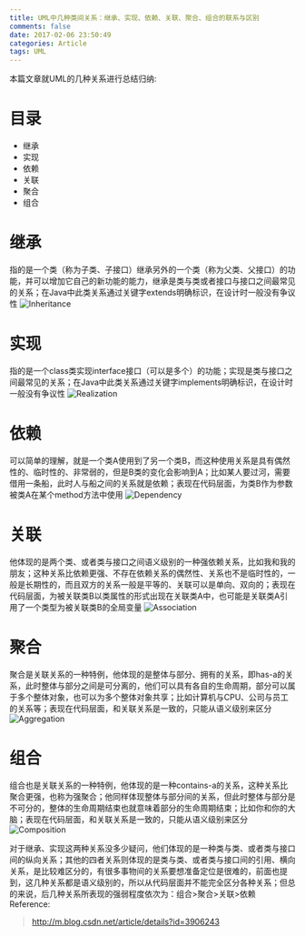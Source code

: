 ```yaml
---
title: UML中几种类间关系：继承、实现、依赖、关联、聚合、组合的联系与区别
comments: false
date: 2017-02-06 23:50:49
categories: Article
tags: UML
---
```

本篇文章就UML的几种关系进行总结归纳:
<!--more-->
# 目录
- 继承
- 实现
- 依赖
- 关联
- 聚合
- 组合

# 继承
指的是一个类（称为子类、子接口）继承另外的一个类（称为父类、父接口）的功能，并可以增加它自己的新功能的能力，继承是类与类或者接口与接口之间最常见的关系；在Java中此类关系通过关键字extends明确标识，在设计时一般没有争议性
![Inheritance](/uploads/img/229/Inheritance.png)
# 实现
指的是一个class类实现interface接口（可以是多个）的功能；实现是类与接口之间最常见的关系；在Java中此类关系通过关键字implements明确标识，在设计时一般没有争议性
![Realization](/uploads/img/229/Realization.png)
# 依赖
可以简单的理解，就是一个类A使用到了另一个类B，而这种使用关系是具有偶然性的、临时性的、非常弱的，但是B类的变化会影响到A；比如某人要过河，需要借用一条船，此时人与船之间的关系就是依赖；表现在代码层面，为类B作为参数被类A在某个method方法中使用
![Dependency](/uploads/img/229/Dependency.png)
# 关联
他体现的是两个类、或者类与接口之间语义级别的一种强依赖关系，比如我和我的朋友；这种关系比依赖更强、不存在依赖关系的偶然性、关系也不是临时性的，一般是长期性的，而且双方的关系一般是平等的、关联可以是单向、双向的；表现在代码层面，为被关联类B以类属性的形式出现在关联类A中，也可能是关联类A引用了一个类型为被关联类B的全局变量
![Association](/uploads/img/229/Association.png)
# 聚合
聚合是关联关系的一种特例，他体现的是整体与部分、拥有的关系，即has-a的关系，此时整体与部分之间是可分离的，他们可以具有各自的生命周期，部分可以属于多个整体对象，也可以为多个整体对象共享；比如计算机与CPU、公司与员工的关系等；表现在代码层面，和关联关系是一致的，只能从语义级别来区分
![Aggregation](/uploads/img/229/Aggregation.png)
# 组合
组合也是关联关系的一种特例，他体现的是一种contains-a的关系，这种关系比聚合更强，也称为强聚合；他同样体现整体与部分间的关系，但此时整体与部分是不可分的，整体的生命周期结束也就意味着部分的生命周期结束；比如你和你的大脑；表现在代码层面，和关联关系是一致的，只能从语义级别来区分
![Composition](/uploads/img/229/Composition.png)

对于继承、实现这两种关系没多少疑问，他们体现的是一种类与类、或者类与接口间的纵向关系；其他的四者关系则体现的是类与类、或者类与接口间的引用、横向关系，是比较难区分的，有很多事物间的关系要想准备定位是很难的，前面也提到，这几种关系都是语义级别的，所以从代码层面并不能完全区分各种关系；但总的来说，后几种关系所表现的强弱程度依次为：组合>聚合>关联>依赖
Reference:
> http://m.blog.csdn.net/article/details?id=3906243